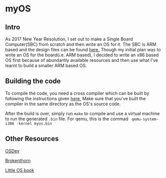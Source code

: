 # myOS


## Intro

As 2017 New Year Resolution, I set out to make a Single Board Computer(SBC) from scratch and then write an OS for it. 
The SBC is ARM based and the design files can be found [here.](https://www.github.com/rithvikp1998/SBC) Though my initial
plan was to write an OS for the board(i.e. ARM based), I decided to write an x86 based OS first because of abundantly available
resources and then use what I've learnt to build a smaller ARM based OS. 

## Building the code

To compile the code, you need a cross compiler which can be built by following the instructions given 
[here.](http://wiki.osdev.org/GCC_Cross-Compiler) Make sure that you've built the compiler in the same directory
as the OS's source code. 

After the build is over, simply run ``` make ``` to compile and use a virtual machine to run
the generated ``` .bin ``` file. For qemu, this is the commad ```  qemu-system-i386 -kernel myos.bin ``` 

## Other Resources

[OSDev](http://wiki.osdev.org)

[Brokenthorn](http://www.brokenthorn.com/Resources/)

[Little OS book](https://littleosbook.github.io/)
